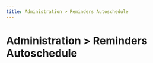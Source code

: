 ```yaml
---
title: Administration > Reminders Autoschedule
---
```


# Administration > Reminders Autoschedule
